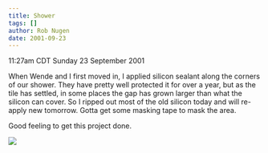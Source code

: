 ```yaml
---
title: Shower
tags: []
author: Rob Nugen
date: 2001-09-23
---
```


<title>reseal the shower</title>
<p class=date>11:27am CDT Sunday 23 September 2001</p>

<p>When Wende and I first moved in, I applied silicon sealant along
the corners of our shower.  They have pretty well protected it for
over a year, but as the tile has settled, in some places the gap has
grown larger than what the silicon can cover.  So I ripped out most of
the old silicon today and will re-apply new tomorrow.  Gotta get some
masking tape to mask the area.</p>

<p>Good feeling to get this project done.</p>

<p><img src='/images/rob/wL-ROB.gif'/></p>

